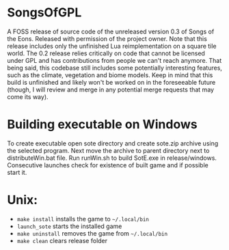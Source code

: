 # SongsOfGPL

A FOSS release of source code of the unreleased version 0.3 of Songs of the Eons.
Released with permission of the project owner.
Note that this release includes only the unfinished Lua reimplementation on a square tile world.
The 0.2 release relies critically on code that cannot be licensed under GPL and has contributions from people we can't reach anymore. That being said, this codebase still includes some potentially interesting features, such as the climate, vegetation and biome models.
Keep in mind that this build is unfinished and likely won't be worked on in the foreseeable future (though, I will review and merge in any potential merge requests that may come its way).

# Building executable on Windows

To create executable open sote directory and create sote.zip archive using the selected program. Next move the archive to parent directory next to distributeWin.bat file. Run runWin.sh to build SotE.exe in release/windows. Consecutive launches check for existence of built game and if possible start it.

# Unix:

 - `make install` installs the game to `~/.local/bin`
 - `launch_sote` starts the installed game
 - `make uninstall` removes the game from `~/.local/bin`
 - `make clean` clears release folder

